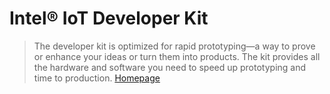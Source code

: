 # Intel® IoT Developer Kit

> The developer kit is optimized for rapid prototyping—a way to prove or enhance your ideas or turn them into products. The kit provides all the hardware and software you need to speed up prototyping and time to production. [Homepage](https://software.intel.com/en-us/iot/hardware/dev-kit)